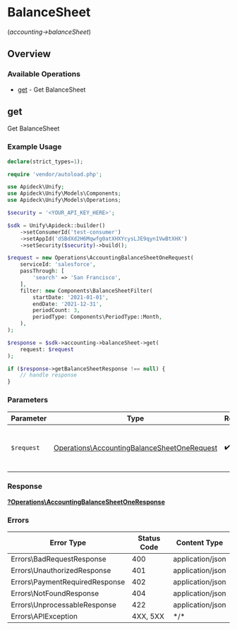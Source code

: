 # BalanceSheet
(*accounting->balanceSheet*)

## Overview

### Available Operations

* [get](#get) - Get BalanceSheet

## get

Get BalanceSheet

### Example Usage

```php
declare(strict_types=1);

require 'vendor/autoload.php';

use Apideck\Unify;
use Apideck\Unify\Models\Components;
use Apideck\Unify\Models\Operations;

$security = '<YOUR_API_KEY_HERE>';

$sdk = Unify\Apideck::builder()
    ->setConsumerId('test-consumer')
    ->setAppId('dSBdXd2H6Mqwfg0atXHXYcysLJE9qyn1VwBtXHX')
    ->setSecurity($security)->build();

$request = new Operations\AccountingBalanceSheetOneRequest(
    serviceId: 'salesforce',
    passThrough: [
        'search' => 'San Francisco',
    ],
    filter: new Components\BalanceSheetFilter(
        startDate: '2021-01-01',
        endDate: '2021-12-31',
        periodCount: 3,
        periodType: Components\PeriodType::Month,
    ),
);

$response = $sdk->accounting->balanceSheet->get(
    request: $request
);

if ($response->getBalanceSheetResponse !== null) {
    // handle response
}
```

### Parameters

| Parameter                                                                                                  | Type                                                                                                       | Required                                                                                                   | Description                                                                                                |
| ---------------------------------------------------------------------------------------------------------- | ---------------------------------------------------------------------------------------------------------- | ---------------------------------------------------------------------------------------------------------- | ---------------------------------------------------------------------------------------------------------- |
| `$request`                                                                                                 | [Operations\AccountingBalanceSheetOneRequest](../../Models/Operations/AccountingBalanceSheetOneRequest.md) | :heavy_check_mark:                                                                                         | The request object to use for the request.                                                                 |

### Response

**[?Operations\AccountingBalanceSheetOneResponse](../../Models/Operations/AccountingBalanceSheetOneResponse.md)**

### Errors

| Error Type                     | Status Code                    | Content Type                   |
| ------------------------------ | ------------------------------ | ------------------------------ |
| Errors\BadRequestResponse      | 400                            | application/json               |
| Errors\UnauthorizedResponse    | 401                            | application/json               |
| Errors\PaymentRequiredResponse | 402                            | application/json               |
| Errors\NotFoundResponse        | 404                            | application/json               |
| Errors\UnprocessableResponse   | 422                            | application/json               |
| Errors\APIException            | 4XX, 5XX                       | \*/\*                          |